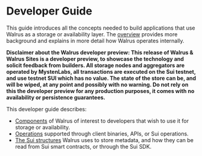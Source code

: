 # Developer Guide

This guide introduces all the concepts needed to build applications that use Walrus as a storage
or availability layer. The [overview](./overview.md) provides more background and explains in
more detail how Walrus operates internally.

**Disclaimer about the Walrus developer preview: This release of Walrus \& Walrus Sites is a
developer preview, to showcase the technology and solicit feedback from builders. All storage nodes
and aggregators are operated by MystenLabs, all transactions are executed on the Sui testnet,
and use testnet SUI which has no value. The state of the store can be, and will be wiped, at any
point and possibly with no warning. Do not rely on this the developer preview for any production
purposes, it comes with no availability or persistence guarantees.**

This developer guide describes:

- [Components](components.md) of Walrus of interest to developers that wish to use it for
  storage or availability.
- [Operations](dev-operations.md) supported through client binaries, APIs, or Sui operations.
- [The Sui structures](sui-struct.md) Walrus uses to store metadata, and how they can be read
  from Sui smart contracts, or through the Sui SDK.